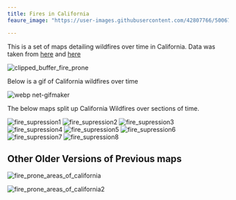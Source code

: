 ```yaml
---
title: Fires in California
feaure_image: "https://user-images.githubusercontent.com/42807766/50067722-479e8400-0190-11e9-9274-14115f113132.png"

---
```




This is a set of maps detailing wildfires over time in California. Data was taken from [here](http://frap.fire.ca.gov/data/frapgisdata-sw-counties_download) and [here](http://frap.fire.ca.gov/data/frapgisdata-sw-fireperimeters_download)

![clipped_buffer_fire_prone](https://user-images.githubusercontent.com/42807766/49702638-5ef5d400-fbc8-11e8-9e90-24d033c0da3f.png)

Below is a gif of California wildfires over time

![webp net-gifmaker](https://user-images.githubusercontent.com/42807766/50047931-a6c7a000-008d-11e9-8d76-7ea07f32ffe7.gif)



The below maps split up California Wildfires over sections of time.



![fire_supression1](https://user-images.githubusercontent.com/42807766/49682656-e981ea80-fa85-11e8-838f-6a2b518a963b.png)
![fire_supression2](https://user-images.githubusercontent.com/42807766/49682720-5944a500-fa87-11e8-8fdd-d6a8a25e0278.png)
![fire_supression3](https://user-images.githubusercontent.com/42807766/49682721-5944a500-fa87-11e8-9fd4-1eaf24039060.png)
![fire_supression4](https://user-images.githubusercontent.com/42807766/49682722-5944a500-fa87-11e8-9c65-8c50e4da86bf.png)
![fire_supression5](https://user-images.githubusercontent.com/42807766/49682716-5944a500-fa87-11e8-820b-d86598faebef.png)
![fire_supression6](https://user-images.githubusercontent.com/42807766/49682717-5944a500-fa87-11e8-8508-392ce6a06490.png)
![fire_supression7](https://user-images.githubusercontent.com/42807766/49682718-5944a500-fa87-11e8-9bdf-2b05ee43379e.png)
![fire_supression8](https://user-images.githubusercontent.com/42807766/49682719-5944a500-fa87-11e8-9256-b09b5633b3b8.png)








## Other Older Versions of Previous maps 
![fire_prone_areas_of_california](https://user-images.githubusercontent.com/42807766/49688461-82ddea80-fae0-11e8-944c-99eaf8738bcb.png)

![fire_prone_areas_of_california2](https://user-images.githubusercontent.com/42807766/49690944-d2371180-fb06-11e8-956c-0859dc97e0bc.png)
